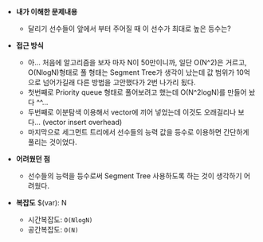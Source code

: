 - **내가 이해한 문제내용**
  - 달리기 선수들이 앞에서 부터 주어질 때 이 선수가 최대로 높은 등수는?
- **접근 방식**
  - 아... 처음에 알고리즘을 보자 마자 N이 50만이니까, 일단 O(N^2)은 거르고, O(NlogN)형태로 풀 형태는 Segment Tree가 생각이 났는데 값 범위가 10억으로 넘어가길래 다른 방법을 고안했다가 2번 나가리 됬다.
  - 첫번째로 Priority queue 형태로 풀어보려고 했는데 O(N^2logN)를 만들어 놨다 ^^...
  - 두번째로 이분탐색 이용해서 vector에 끼어 넣었는데 이것도 오래걸리나 보다... (vector insert overhead)
  - 마지막으로 세그먼트 트리에서 선수들의 능력 값을 등수로 이용하면 간단하게 풀리는 것이었다.

- **어려웠던 점**
  - 선수들의 능력을 등수로써 Segment Tree 사용하도록 하는 것이 생각하기 어려웠다.

- **복잡도**
  $(var): N
  - 시간복잡도: `O(NlogN)`
  - 공간복잡도: `O(N)`
